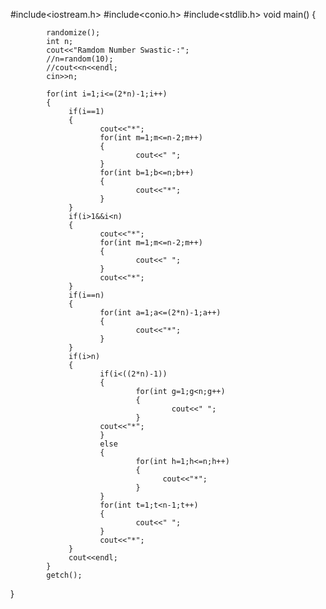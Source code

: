 #include<iostream.h>
#include<conio.h>
#include<stdlib.h>
void main()
{


			randomize();
			int n;
			cout<<"Ramdom Number Swastic-:";
			//n=random(10);
			//cout<<n<<endl;
			cin>>n;

			for(int i=1;i<=(2*n)-1;i++)
			{
				 if(i==1)
				 {
						cout<<"*";
						for(int m=1;m<=n-2;m++)
						{
								cout<<" ";
						}
						for(int b=1;b<=n;b++)
						{
								cout<<"*";
						}
				 }
				 if(i>1&&i<n)
				 {
						cout<<"*";
						for(int m=1;m<=n-2;m++)
						{
								cout<<" ";
						}
						cout<<"*";
				 }
				 if(i==n)
				 {
						for(int a=1;a<=(2*n)-1;a++)
						{
								cout<<"*";
						}
				 }
				 if(i>n)
				 {
						if(i<((2*n)-1))
						{
								for(int g=1;g<n;g++)
								{
										cout<<" ";
								}
						cout<<"*";
						}
						else
						{
								for(int h=1;h<=n;h++)
								{
									  cout<<"*";
								}
						}
						for(int t=1;t<n-1;t++)
						{
								cout<<" ";
						}
						cout<<"*";
				 }
				 cout<<endl;
			}
			getch();
}
